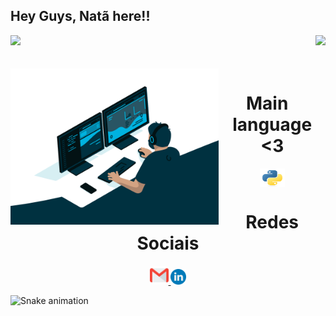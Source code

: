 ## Hey Guys, Natã here!!

<div>
  <img  height="180em" src="https://github-readme-stats.vercel.app/api?username=Salezz&show_icons=true&theme=dracula&include_all_commits=true&count_private=true"/>
  <img align="right" height="120em" src="https://github-readme-stats.vercel.app/api/top-langs/?username=Salezz&layout=compact&langs_count=6&theme=dracula"/>
</div>
<br>

<div  align="center"> 
  <div style="display: inline_block"><br>
    <img align="left" height="250" alt="coding-time" src="code.gif">
    <h1 align="center">Main language <3</h1>
    <img align="center" height="30" width="40" alt="python-icon" src="https://raw.githubusercontent.com/devicons/devicon/master/icons/python/python-original.svg">
   </div>
    
  
  <h1 align="center">Redes Sociais</h1>
    <a href = "mailto: natacomercial11@gmail.com">
      <img width="30" src="gmail.sgv.png">
    </a>
    <a href = "https://www.linkedin.com/in/nat%C3%A3-sales-460482256/">
      <img width="25" src="linkedin.sgv.png">
    </a>
</div>
  
![Snake animation](https://github.com/Salezz/Salezz/blob/output/github-contribution-grid-snake.svg)
